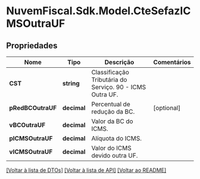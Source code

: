 # NuvemFiscal.Sdk.Model.CteSefazICMSOutraUF

## Propriedades

Nome | Tipo | Descrição | Comentários
------------ | ------------- | ------------- | -------------
**CST** | **string** | Classificação Tributária do Serviço.  90 - ICMS Outra UF. | 
**pRedBCOutraUF** | **decimal** | Percentual de redução da BC. | [optional] 
**vBCOutraUF** | **decimal** | Valor da BC do ICMS. | 
**pICMSOutraUF** | **decimal** | Alíquota do ICMS. | 
**vICMSOutraUF** | **decimal** | Valor do ICMS devido outra UF. | 

[[Voltar à lista de DTOs]](../README.md#documentation-for-models) [[Voltar à lista de API]](../README.md#documentation-for-api-endpoints) [[Voltar ao README]](../README.md)

